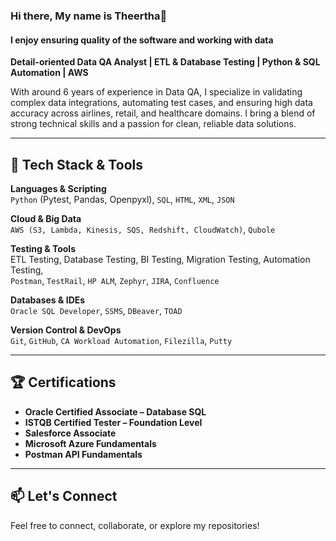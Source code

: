 ### Hi there, My name is Theertha👋
#### I enjoy ensuring quality of the software and working with data 
**Detail-oriented Data QA Analyst | ETL & Database Testing | Python & SQL Automation | AWS**

With around 6 years of experience in Data QA, I specialize in validating complex data integrations, automating test cases, and ensuring high data accuracy across airlines, retail, and healthcare domains. I bring a blend of strong technical skills and a passion for clean, reliable data solutions.

---

## 🔧 Tech Stack & Tools

**Languages & Scripting**  
`Python` (Pytest, Pandas, Openpyxl), `SQL`, `HTML`, `XML`, `JSON`

**Cloud & Big Data**  
`AWS (S3, Lambda, Kinesis, SQS, Redshift, CloudWatch)`, `Qubole`

**Testing & Tools**  
ETL Testing, Database Testing, BI Testing, Migration Testing, Automation Testing,  
`Postman`, `TestRail`, `HP ALM`, `Zephyr`, `JIRA`, `Confluence`

**Databases & IDEs**  
`Oracle SQL Developer`, `SSMS`, `DBeaver`, `TOAD`

**Version Control & DevOps**  
`Git`, `GitHub`, `CA Workload Automation`, `Filezilla`, `Putty`

---

## 🏆 Certifications

- **Oracle Certified Associate – Database SQL**  
- **ISTQB Certified Tester – Foundation Level**  
- **Salesforce Associate**  
- **Microsoft Azure Fundamentals**  
- **Postman API Fundamentals**

---

## 📫 Let's Connect

Feel free to connect, collaborate, or explore my repositories!

